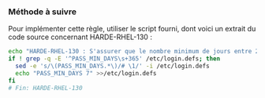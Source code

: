 
### Méthode à suivre

Pour implémenter cette règle, utiliser le script fourni, dont voici un extrait du code source concernant HARDE-RHEL-130 :

``` {.bash .numberLines}
echo "HARDE-RHEL-130 : S'assurer que le nombre minimum de jours entre 2 changements de mot de passe soit 7 ou plus"
if ! grep -q -E '^PASS_MIN_DAYS\s+365' /etc/login.defs; then
  sed -e 's/\(PASS_MIN_DAYS.*\)/# \1/' -i /etc/login.defs
  echo "PASS_MIN_DAYS 7" >>/etc/login.defs
fi
# Fin: HARDE-RHEL-130
```

